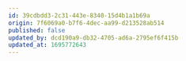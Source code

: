 ```yaml
---
id: 39cdbdd3-2c31-443e-8340-15d4b1a1b69a
origin: 7f6069a0-b7f6-4dec-aa99-d213528ab514
published: false
updated_by: dcd190a9-db32-4705-ad6a-2795ef6f415b
updated_at: 1695772643
---
```


